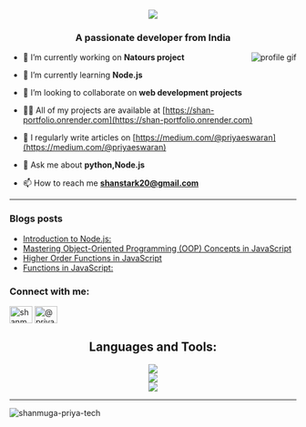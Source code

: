 <h1 align="center">
    <img src="https://readme-typing-svg.herokuapp.com/?font=Righteous&size=35&center=true&vCenter=true&width=500&height=70&duration=4000&lines=Hi+There!+👋;+I'm+Shanmuga+Priya!;" />
</h1>

<h3 align="center">A passionate developer from India</h3>
<img alt="profile gif" align="right" src="https://media.licdn.com/dms/image/D5612AQFuWiuEBRAcNw/article-cover_image-shrink_600_2000/0/1694701932900?e=2147483647&v=beta&t=sFRBnSLCQQJN_CiJ2VB7fxyIBdPgpPnZOTE7DGP_zRA">


- 🔭 I’m currently working on **Natours project**

- 🌱 I’m currently learning **Node.js**

- 👯 I’m looking to collaborate on **web development projects**

- 👨‍💻 All of my projects are available at [https://shan-portfolio.onrender.com](https://shan-portfolio.onrender.com)

- 📝 I regularly write articles on [https://medium.com/@priyaeswaran](https://medium.com/@priyaeswaran)

- 💬 Ask me about **python,Node.js**

- 📫 How to reach me **shanstark20@gmail.com**

<hr>

### Blogs posts
<!-- BLOG-POST-LIST:START -->
- [Introduction to Node.js:](https://medium.com/@priyaeswaran/introduction-to-node-js-efded2785091?source=rss-97f138d31355------2)
- [Mastering Object-Oriented Programming &lpar;OOP&rpar; Concepts in JavaScript](https://medium.com/@priyaeswaran/mastering-object-oriented-programming-oop-concepts-in-javascript-06027699c747?source=rss-97f138d31355------2)
- [Higher Order Functions in JavaScript](https://medium.com/@priyaeswaran/higher-order-functions-in-javascript-9fc8f3d7da5b?source=rss-97f138d31355------2)
- [Functions in JavaScript:](https://medium.com/@priyaeswaran/functions-in-javascript-4183acbea869?source=rss-97f138d31355------2)
<!-- BLOG-POST-LIST:END -->



<h3 align="left">Connect with me:</h3>
<p align="left">
<a href="https://linkedin.com/in/shanmuga priya" target="blank"><img align="center" src="https://raw.githubusercontent.com/rahuldkjain/github-profile-readme-generator/master/src/images/icons/Social/linked-in-alt.svg" alt="shanmuga priya" height="30" width="40" /></a>
<a href="https://medium.com/@priyaeswaran" target="blank"><img align="center" src="https://raw.githubusercontent.com/rahuldkjain/github-profile-readme-generator/master/src/images/icons/Social/medium.svg" alt="@priyaeswaran" height="30" width="40" /></a>
</p>


<h2 align="center">Languages and Tools:</h2>

<div align="center">
    <img src="https://skillicons.dev/icons?i=html,css,javascript,svelte,pug" /><br>
    <img src="https://skillicons.dev/icons?i=nodejs,express,python,flask,mongodb" /><br>
    <img src ="https://skillicons.dev/icons?i=vscode,github,git,postman" /><br>
</div>
<hr>

<p><img align="center" src="https://github-readme-stats.vercel.app/api/top-langs?username=shanmuga-priya-tech&show_icons=true&locale=en&layout=compact" alt="shanmuga-priya-tech" /></p>

